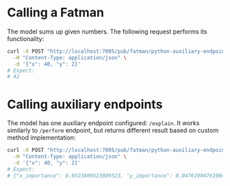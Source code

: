 # Calling a Fatman
The model sums up given numbers. 
The following request performs its functionality:
```bash
curl -X POST "http://localhost:7005/pub/fatman/python-auxiliary-endpoints/latest/api/v1/perform" \
  -H "Content-Type: application/json" \
  -d '{"x": 40, "y": 2}'
# Expect:
# 42
```

# Calling auxiliary endpoints
The model has one auxiliary endpoint configured: `/explain`. 
It works similarly to `/perform` endpoint, but returns different result based on custom method implementation:
```bash
curl -X POST "http://localhost:7005/pub/fatman/python-auxiliary-endpoints/latest/api/v1/explain" \
  -H "Content-Type: application/json" \
  -d '{"x": 40, "y": 2}'
# Expect:
# {"x_importance": 0.9523809523809523, "y_importance": 0.047619047619047616}
```
